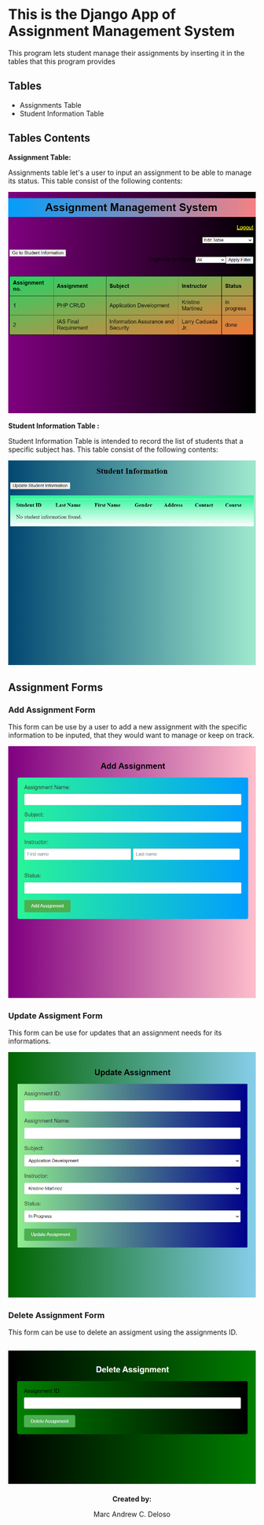 # This is the Django App of Assignment Management System

<p>This program lets student manage their assignments by inserting it in the tables that this program provides</p>

## Tables
* Assignments Table
* Student Information Table

## Tables Contents
<strong>Assignment Table:</strong>
<p>Assignments table let's a user to input an assignment to be able to manage its status. This table
consist of the following contents:</p>

![Assignment](https://github.com/marc2002-8-0169/Deloso-Llabores-Crud-Partner/blob/main/assignment%20table.PNG)


<strong>Student Information Table :</strong>
<p>Student Information Table is intended to record the list of students that a specific subject has. 
This table consist of the following contents:</p>

![Student Information](https://github.com/marc2002-8-0169/Deloso-Llabores-Crud-Partner/blob/main/image.png) 


## Assignment Forms
### Add Assignment Form
<p>This form can be use by a user to add a new assignment with the specific information to be inputed, that they would want to manage or keep on track.</p>

![Add Assignment](https://github.com/marc2002-8-0169/Deloso-Llabores-Crud-Partner/blob/main/add-assignment.PNG) 

### Update Assigment Form
<p>This form can be use for updates that an assignment needs for its informations.</p>

![Update Assignment](https://github.com/marc2002-8-0169/Deloso-Llabores-Crud-Partner/blob/main/update%20form.PNG)
### Delete Assignment Form
<p>This form can be use to delete an assigment using the assignments ID.</p>

![Delete Assignment](https://github.com/marc2002-8-0169/Deloso-Llabores-Crud-Partner/blob/main/Delete.PNG)
---

<p align="center"><strong>Created by:</strong></p>
<p align="center">Marc Andrew C. Deloso</p>

